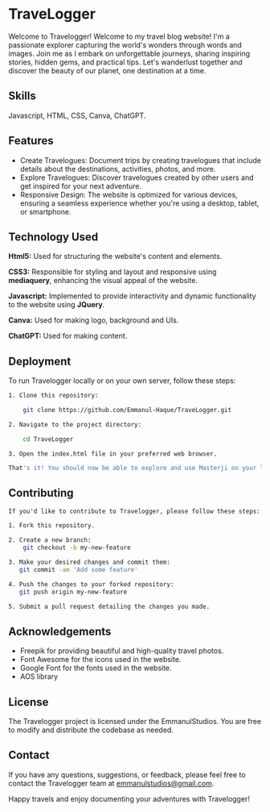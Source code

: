 
# TraveLogger

Welcome to Travelogger! Welcome to my travel blog website! I'm a passionate explorer capturing the world's wonders through words and images. Join me as I embark on unforgettable journeys, sharing inspiring stories, hidden gems, and practical tips. Let's wanderlust together and discover the beauty of our planet, one destination at a time.




##  Skills
Javascript, HTML, CSS, Canva, ChatGPT.


##  Features

- Create Travelogues: Document trips by creating travelogues that include details about the destinations, activities, photos, and more.
- Explore Travelogues: Discover travelogues created by other users and get inspired for your next adventure.
- Responsive Design: The website is optimized for various devices, ensuring a seamless experience whether you're using a desktop, tablet, or smartphone.


##  Technology Used

**Html5:** Used for structuring the website's content and elements.

**CSS3:** Responsible for styling and layout and responsive using **mediaquery**, enhancing the visual appeal of the website.

**Javascript:** Implemented to provide interactivity and dynamic functionality to the website using **JQuery**.

**Canva:** Used for making logo, background and UIs.

**ChatGPT:** Used for making content.


##  Deployment

To run Travelogger locally or on your own server, follow these steps:
```bash
1. Clone this repository:

    git clone https://github.com/Emmanul-Haque/TraveLogger.git
```
```bash
2. Navigate to the project directory:

    cd TraveLogger
```
    3. Open the index.html file in your preferred web browser.

```bash
That's it! You should now be able to explore and use Masterji on your local machine.
```


##  Contributing
    If you'd like to contribute to Travelogger, please follow these steps:
```bash
1. Fork this repository.
```
```bash
2. Create a new branch: 
    git checkout -b my-new-feature
```
```bash
3. Make your desired changes and commit them:
   git commit -am 'Add some feature'
```
```bash
4. Push the changes to your forked repository:
   git push origin my-new-feature
```
```bash
5. Submit a pull request detailing the changes you made.
```

##  Acknowledgements

- Freepik for providing beautiful and high-quality travel photos.
- Font Awesome for the icons used in the website.
- Google Font for the fonts used in the website.
- AOS library

##  License

The Travelogger project is licensed under the EmmanulStudios. You are free to modify and distribute the codebase as needed.

##  Contact

If you have any questions, suggestions, or feedback, please feel free to contact the Travelogger team at emmanulstudios@gmail.com.

Happy travels and enjoy documenting your adventures with Travelogger!


